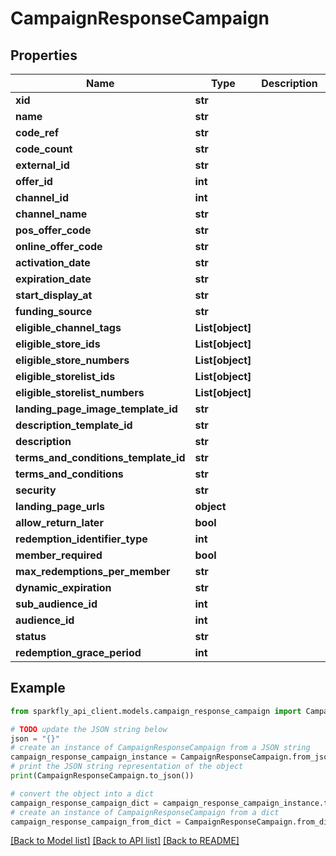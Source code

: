 # CampaignResponseCampaign


## Properties

Name | Type | Description | Notes
------------ | ------------- | ------------- | -------------
**xid** | **str** |  | [optional] 
**name** | **str** |  | [optional] 
**code_ref** | **str** |  | [optional] 
**code_count** | **str** |  | [optional] 
**external_id** | **str** |  | [optional] 
**offer_id** | **int** |  | [optional] 
**channel_id** | **int** |  | [optional] 
**channel_name** | **str** |  | [optional] 
**pos_offer_code** | **str** |  | [optional] 
**online_offer_code** | **str** |  | [optional] 
**activation_date** | **str** |  | [optional] 
**expiration_date** | **str** |  | [optional] 
**start_display_at** | **str** |  | [optional] 
**funding_source** | **str** |  | [optional] 
**eligible_channel_tags** | **List[object]** |  | [optional] 
**eligible_store_ids** | **List[object]** |  | [optional] 
**eligible_store_numbers** | **List[object]** |  | [optional] 
**eligible_storelist_ids** | **List[object]** |  | [optional] 
**eligible_storelist_numbers** | **List[object]** |  | [optional] 
**landing_page_image_template_id** | **str** |  | [optional] 
**description_template_id** | **str** |  | [optional] 
**description** | **str** |  | [optional] 
**terms_and_conditions_template_id** | **str** |  | [optional] 
**terms_and_conditions** | **str** |  | [optional] 
**security** | **str** |  | [optional] 
**landing_page_urls** | **object** |  | [optional] 
**allow_return_later** | **bool** |  | [optional] 
**redemption_identifier_type** | **int** |  | [optional] 
**member_required** | **bool** |  | [optional] 
**max_redemptions_per_member** | **str** |  | [optional] 
**dynamic_expiration** | **str** |  | [optional] 
**sub_audience_id** | **int** |  | [optional] 
**audience_id** | **int** |  | [optional] 
**status** | **str** |  | [optional] 
**redemption_grace_period** | **int** |  | [optional] 

## Example

```python
from sparkfly_api_client.models.campaign_response_campaign import CampaignResponseCampaign

# TODO update the JSON string below
json = "{}"
# create an instance of CampaignResponseCampaign from a JSON string
campaign_response_campaign_instance = CampaignResponseCampaign.from_json(json)
# print the JSON string representation of the object
print(CampaignResponseCampaign.to_json())

# convert the object into a dict
campaign_response_campaign_dict = campaign_response_campaign_instance.to_dict()
# create an instance of CampaignResponseCampaign from a dict
campaign_response_campaign_from_dict = CampaignResponseCampaign.from_dict(campaign_response_campaign_dict)
```
[[Back to Model list]](../README.md#documentation-for-models) [[Back to API list]](../README.md#documentation-for-api-endpoints) [[Back to README]](../README.md)



